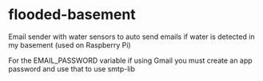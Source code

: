 # flooded-basement
Email sender with water sensors to auto send emails if water is detected in my basement (used on Raspberry Pi)

For the EMAIL_PASSWORD variable if using Gmail you must create an app password and use that to use smtp-lib
